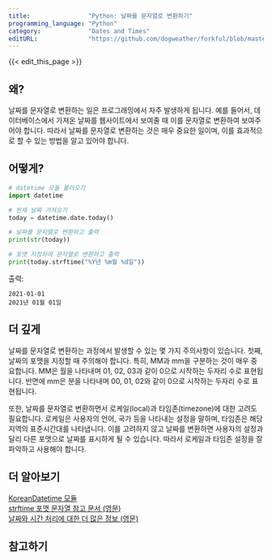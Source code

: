 ```yaml
---
title:                "Python: 날짜를 문자열로 변환하기"
programming_language: "Python"
category:             "Dates and Times"
editURL:              "https://github.com/dogweather/forkful/blob/master/content/ko/python/converting-a-date-into-a-string.md"
---
```


{{< edit_this_page >}}

## 왜?
날짜를 문자열로 변환하는 일은 프로그래밍에서 자주 발생하게 됩니다. 예를 들어서, 데이터베이스에서 가져온 날짜를 웹사이트에서 보여줄 때 이를 문자열로 변환하여 보여주어야 합니다. 따라서 날짜를 문자열로 변환하는 것은 매우 중요한 일이며, 이를 효과적으로 할 수 있는 방법을 알고 있어야 합니다.

## 어떻게?
```Python
# datetime 모듈 불러오기
import datetime

# 현재 날짜 가져오기
today = datetime.date.today()

# 날짜를 문자열로 변환하고 출력
print(str(today))

# 포맷 지정하여 문자열로 변환하고 출력
print(today.strftime("%Y년 %m월 %d일"))
```

출력:
```
2021-01-01
2021년 01월 01일
```

## 더 깊게
날짜를 문자열로 변환하는 과정에서 발생할 수 있는 몇 가지 주의사항이 있습니다. 첫째, 날짜의 포맷을 지정할 때 주의해야 합니다. 특히, MM과 mm을 구분하는 것이 매우 중요합니다. MM은 월을 나타내며 01, 02, 03과 같이 0으로 시작하는 두자리 수로 표현됩니다. 반면에 mm은 분을 나타내며 00, 01, 02와 같이 0으로 시작하는 두자리 수로 표현됩니다.

또한, 날짜를 문자열로 변환하면서 로케일(local)과 타임존(timezone)에 대한 고려도 필요합니다. 로케일은 사용자의 언어, 국가 등을 나타내는 설정을 말하며, 타임존은 해당 지역의 표준시간대를 나타냅니다. 이를 고려하지 않고 날짜를 변환하면 사용자의 설정과 달리 다른 포맷으로 날짜를 표시하게 될 수 있습니다. 따라서 로케일과 타임존 설정을 잘 파악하고 사용해야 합니다.

## 더 알아보기
[KoreanDatetime 모듈](https://pypi.org/project/korean-lunar-calendar/)  
[strftime 포맷 문자열 참고 문서 (영문)](https://docs.python.org/3/library/datetime.html#strftime-and-strptime-format-codes)  
[날짜와 시간 처리에 대한 더 많은 정보 (영문)](https://www.programiz.com/python-programming/datetime)  

## 참고하기